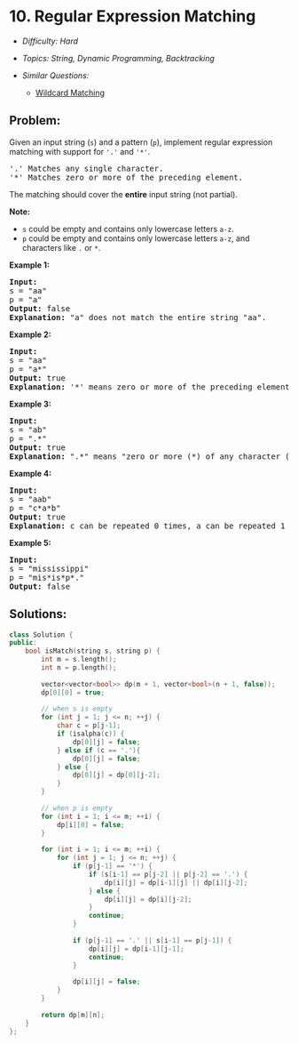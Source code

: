 # 10. Regular Expression Matching

* *Difficulty: Hard*

* *Topics: String, Dynamic Programming, Backtracking*

* *Similar Questions:*

  * [Wildcard Matching](wildcard-matching.md)

## Problem:

<p>Given an input string (<code>s</code>) and a pattern (<code>p</code>), implement regular expression matching with support for <code>&#39;.&#39;</code> and <code>&#39;*&#39;</code>.</p>

<pre>
&#39;.&#39; Matches any single character.
&#39;*&#39; Matches zero or more of the preceding element.
</pre>

<p>The matching should cover the <strong>entire</strong> input string (not partial).</p>

<p><strong>Note:</strong></p>

<ul>
	<li><code>s</code>&nbsp;could be empty and contains only lowercase letters <code>a-z</code>.</li>
	<li><code>p</code> could be empty and contains only lowercase letters <code>a-z</code>, and characters like&nbsp;<code>.</code>&nbsp;or&nbsp;<code>*</code>.</li>
</ul>

<p><strong>Example 1:</strong></p>

<pre>
<strong>Input:</strong>
s = &quot;aa&quot;
p = &quot;a&quot;
<strong>Output:</strong> false
<strong>Explanation:</strong> &quot;a&quot; does not match the entire string &quot;aa&quot;.
</pre>

<p><strong>Example 2:</strong></p>

<pre>
<strong>Input:</strong>
s = &quot;aa&quot;
p = &quot;a*&quot;
<strong>Output:</strong> true
<strong>Explanation:</strong>&nbsp;&#39;*&#39; means zero or more of the preceding&nbsp;element, &#39;a&#39;. Therefore, by repeating &#39;a&#39; once, it becomes &quot;aa&quot;.
</pre>

<p><strong>Example 3:</strong></p>

<pre>
<strong>Input:</strong>
s = &quot;ab&quot;
p = &quot;.*&quot;
<strong>Output:</strong> true
<strong>Explanation:</strong>&nbsp;&quot;.*&quot; means &quot;zero or more (*) of any character (.)&quot;.
</pre>

<p><strong>Example 4:</strong></p>

<pre>
<strong>Input:</strong>
s = &quot;aab&quot;
p = &quot;c*a*b&quot;
<strong>Output:</strong> true
<strong>Explanation:</strong>&nbsp;c can be repeated 0 times, a can be repeated 1 time. Therefore, it matches &quot;aab&quot;.
</pre>

<p><strong>Example 5:</strong></p>

<pre>
<strong>Input:</strong>
s = &quot;mississippi&quot;
p = &quot;mis*is*p*.&quot;
<strong>Output:</strong> false
</pre>

## Solutions:

```c++
class Solution {
public:
    bool isMatch(string s, string p) {
        int m = s.length();
        int n = p.length();
        
        vector<vector<bool>> dp(m + 1, vector<bool>(n + 1, false));
        dp[0][0] = true;
        
        // when s is empty
        for (int j = 1; j <= n; ++j) {
            char c = p[j-1];
            if (isalpha(c)) {
                dp[0][j] = false;
            } else if (c == '.'){
                dp[0][j] = false;
            } else {
                dp[0][j] = dp[0][j-2];
            }
        }
        
        // when p is empty
        for (int i = 1; i <= m; ++i) {
            dp[i][0] = false;
        }
        
        for (int i = 1; i <= m; ++i) {
            for (int j = 1; j <= n; ++j) {
                if (p[j-1] == '*') {
                    if (s[i-1] == p[j-2] || p[j-2] == '.') {
                        dp[i][j] = dp[i-1][j] || dp[i][j-2];
                    } else {
                        dp[i][j] = dp[i][j-2];
                    }
                    continue;
                }
                
                if (p[j-1] == '.' || s[i-1] == p[j-1]) {
                    dp[i][j] = dp[i-1][j-1];
                    continue;
                }
                
                dp[i][j] = false;
            }
        }
        
        return dp[m][n];
    }
};
```
